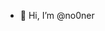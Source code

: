- 👋 Hi, I’m @no0ner

<!---
no0ner/no0ner is a ✨ special ✨ repository because its `README.md` (this file) appears on your GitHub profile.
You can click the Preview link to take a look at your changes.
--->
